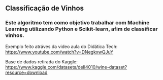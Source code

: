 ## Classificação de Vinhos

### Este algoritmo tem como objetivo trabalhar com Machine Learning utilizando Python e Scikit-learn, afim de classificar vinhos. 

Exemplo feito atráves da video aula do Didática Tech: https://www.youtube.com/watch?v=DNegkxwQJuY

Base de dados retirada do Kaggle: https://www.kaggle.com/datasets/dell4010/wine-dataset?resource=download
